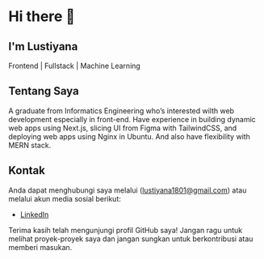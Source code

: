 # Hi there 👋
## I'm Lustiyana
Frontend | Fullstack | Machine Learning

## Tentang Saya
A graduate from Informatics Engineering who’s interested wilth web development especially in front-end. Have experience in building dynamic web apps using Next.js, slicing UI from Figma with TailwindCSS, and deploying web apps using Nginx in Ubuntu. And also have flexibility with MERN stack. 

## Kontak
Anda dapat menghubungi saya melalui (lustiyana1801@gmail.com) atau melalui akun media sosial berikut:
- [LinkedIn](https://www.linkedin.com/in/username)

Terima kasih telah mengunjungi profil GitHub saya! Jangan ragu untuk melihat proyek-proyek saya dan jangan sungkan untuk berkontribusi atau memberi masukan.


<!--
**Lustiyana/Lustiyana** is a ✨ _special_ ✨ repository because its `README.md` (this file) appears on your GitHub profile.

Here are some ideas to get you started:

- 🔭 I’m currently working on ...
- 🌱 I’m currently learning ...
- 👯 I’m looking to collaborate on ...
- 🤔 I’m looking for help with ...
- 💬 Ask me about ...
- 📫 How to reach me: ...
- 😄 Pronouns: ...
- ⚡ Fun fact: ...
-->
